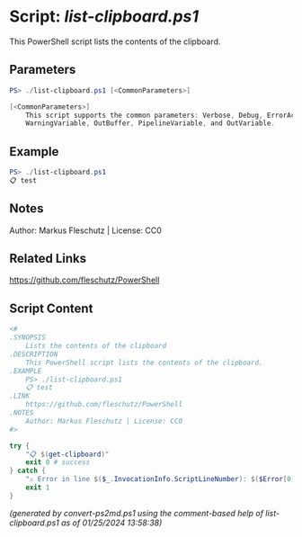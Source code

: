 Script: *list-clipboard.ps1*
========================

This PowerShell script lists the contents of the clipboard.

Parameters
----------
```powershell
PS> ./list-clipboard.ps1 [<CommonParameters>]

[<CommonParameters>]
    This script supports the common parameters: Verbose, Debug, ErrorAction, ErrorVariable, WarningAction, 
    WarningVariable, OutBuffer, PipelineVariable, and OutVariable.
```

Example
-------
```powershell
PS> ./list-clipboard.ps1
📋 test

```

Notes
-----
Author: Markus Fleschutz | License: CC0

Related Links
-------------
https://github.com/fleschutz/PowerShell

Script Content
--------------
```powershell
<#
.SYNOPSIS
	Lists the contents of the clipboard
.DESCRIPTION
	This PowerShell script lists the contents of the clipboard.
.EXAMPLE
	PS> ./list-clipboard.ps1
	📋 test
.LINK
	https://github.com/fleschutz/PowerShell
.NOTES
	Author: Markus Fleschutz | License: CC0
#>

try {
	"📋 $(get-clipboard)"
	exit 0 # success
} catch {
	"⚠️ Error in line $($_.InvocationInfo.ScriptLineNumber): $($Error[0])"
	exit 1
}
```

*(generated by convert-ps2md.ps1 using the comment-based help of list-clipboard.ps1 as of 01/25/2024 13:58:38)*

